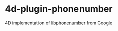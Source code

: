 # 4d-plugin-phonenumber
4D implementation of [libphonenumber](https://github.com/googlei18n/libphonenumber) from Google
